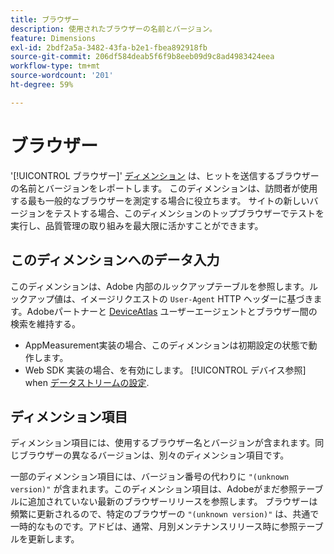 ```yaml
---
title: ブラウザー
description: 使用されたブラウザーの名前とバージョン。
feature: Dimensions
exl-id: 2bdf2a5a-3482-43fa-b2e1-fbea892918fb
source-git-commit: 206df584deab5f6f9b8eeb09d9c8ad4983424eea
workflow-type: tm+mt
source-wordcount: '201'
ht-degree: 59%

---
```


# ブラウザー

&#39;[!UICONTROL ブラウザー]&#39; [ディメンション](overview.md) は、ヒットを送信するブラウザーの名前とバージョンをレポートします。 このディメンションは、訪問者が使用する最も一般的なブラウザーを測定する場合に役立ちます。 サイトの新しいバージョンをテストする場合、このディメンションのトップブラウザーでテストを実行し、品質管理の取り組みを最大限に活かすことができます。

## このディメンションへのデータ入力

このディメンションは、Adobe 内部のルックアップテーブルを参照します。ルックアップ値は、イメージリクエストの `User-Agent` HTTP ヘッダーに基づきます。Adobeパートナーと [DeviceAtlas](https://deviceatlas.com/) ユーザーエージェントとブラウザー間の検索を維持する。

* AppMeasurement実装の場合、このディメンションは初期設定の状態で動作します。
* Web SDK 実装の場合、を有効にします。 [!UICONTROL デバイス参照] when [データストリームの設定](https://experienceleague.adobe.com/docs/experience-platform/datastreams/configure.html?lang=ja).

## ディメンション項目

ディメンション項目には、使用するブラウザー名とバージョンが含まれます。同じブラウザーの異なるバージョンは、別々のディメンション項目です。

一部のディメンション項目には、バージョン番号の代わりに `"(unknown version)"` が含まれます。このディメンション項目は、Adobeがまだ参照テーブルに追加されていない最新のブラウザーリリースを参照します。 ブラウザーは頻繁に更新されるので、特定のブラウザーの `"(unknown version)"` は、共通で一時的なものです。アドビは、通常、月別メンテナンスリリース時に参照テーブルを更新します。